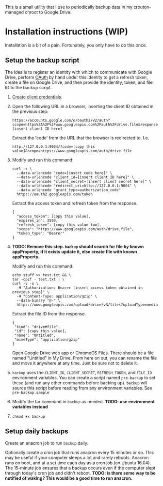 This is a small utility that I use to periodically backup data in my crouton-managed chroot to Google Drive.

# Installation instructions (WIP)

Installation is a bit of a pain. Fortunately, you only have to do this once. 

## Setup the backup script

The idea is to register an identity with which to communicate with Google Drive, perform [OAuth](https://developers.google.com/identity/protocols/oauth2/native-app) by hand under this identity to get a refresh token, create a file on Google Drive, and then provide the identity, token, and file ID to the backup script.

1.  [Create client credentials](https://console.developers.google.com/apis/credentials).

2.  Open the following URL in a browser, inserting the client ID obtained in the previous step:
    ```
    https://accounts.google.com/o/oauth2/v2/auth?scope=https%3A%2F%2Fwww.googleapis.com%2Fauth%2Fdrive.file&response_type=code&redirect_uri=http%3A//127.0.0.1%3A9004&client_id=[insert client ID here]
    ```

    Extract the 'code' from the URL that the browser is redirected to. I.e.
    ```
    http://127.0.0.1:9004/?code=[copy this value]&scope=https://www.googleapis.com/auth/drive.file 
    ```

3.  Modify and run this command:
    ```
    curl -s \
      --data-urlencode "code=[insert code here]" \
      --data-urlencode "client_id=[insert client ID here]" \
      --data-urlencode "client_secret=[insert client secret here]" \
      --data-urlencode "redirect_uri=http://127.0.0.1:9004" \
      --data-urlencode "grant_type=authorization_code"
      https://oauth2.googleapis.com/token
    ```

    Extract the access token and refresh token from the response.
    ```
    {
      "access_token": [copy this value],
      "expires_in": 3599,
      "refresh_token": [copy this value too],
      "scope": "https://www.googleapis.com/auth/drive.file",
      "token_type": "Bearer"
    }
    ```

4.  **TODO: Remove this step. `backup` should search for file by known appProperty, if it exists update it, else create file with known appProperty.**

    Modify and run this command:
    ```
    echo stuff >> test.txt && \
    tar -cpzf - test.txt | \
    curl -v -s \
      -H "Authorization: Bearer [insert access token obtained in previous step]" \
      -H "Content-Type: application/gzip" \
      --data-binary "@-" \
      https://www.googleapis.com/upload/drive/v3/files?uploadType=media
    ```

    Extract the file ID from the response.
    ```
    {
     "kind": "drive#file",
     "id": [copy this value],
     "name": "Untitled",
     "mimeType": "application/gzip"
    }
    ```

    Open Google Drive web app or ChromeOS Files. There should be a file named "Untitled" in My Drive.
    From here on out, you can rename the file and move it anywhere at any time. Just be sure not to delete it.


5.  `backup` uses the `CLIENT_ID`, `CLIENT_SECRET`, `REFRESH_TOKEN`, and `FILE_ID` environment variables. You can create a script named `pre-backup` to set these (and run any other commands before backing up). `backup` will source this script before reading from any environment variables. See `pre-backup.sample`

6.  Modify the tar command in `backup` as needed. **TODO: use environment variables instead**

6.  `chmod +x backup`

## Setup daily backups

Create an anacron job to run `backup` daily.

Optionally create a cron job that runs anacron every 15 minutes or so. This may be useful if your computer sleeps a lot and rarely reboots.
Anacron runs on boot, and at a set time each day as a cron job (on Ubuntu 16.04).
The 15-minute job ensures that a backup occurs even if the computer slept through today's cron job and didn't reboot.
**TODO: is there some way to be notified of waking? This would be a good time to run anacron.**
